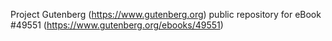 Project Gutenberg (https://www.gutenberg.org) public repository for
eBook #49551 (https://www.gutenberg.org/ebooks/49551)
